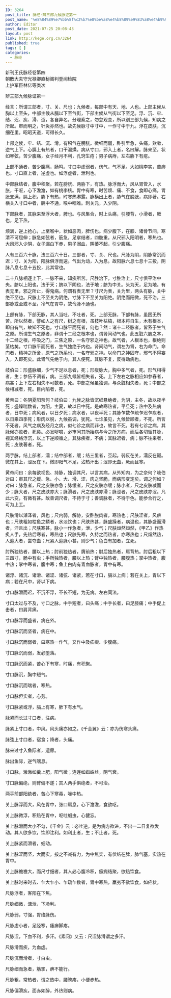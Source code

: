 ```yaml
---
ID: 3264
post_title: 脉经·辨三部九候脉证第一
post_name: '%e8%84%89%e7%bb%8f%c2%b7%e8%be%a8%e4%b8%89%e9%83%a8%e4%b9%9d%e5%80%99%e8%84%89%e8%af%81%e7%ac%ac%e4%b8%80'
author: Editor
post_date: 2021-07-25 20:08:43
layout: post
link: http://kege.org.cn/3264
published: true
tags: [ ]
categories:
  - 脉经
---
```

<pre>新刊王氏脉经卷第四
朝散大夫守光禄卿直秘阁判登闻检院
上护军臣林亿等类次</pre>
辨三部九候脉证第一
<p class="content">经言：所谓三部者，寸、关、尺也；九候者，每部中有天、地、人也。上部主候从胸以上至头，中部主候从膈以下至气街，下部主候从气街以下至足。浮、沉、牢、结、迟、疾、滑、涩，各自异名，分理察之，勿怠观变，所以别三部九候，知病之所起。审而明之，针灸亦然也。故先候脉寸中<span class="emphasis_small">寸中，一作寸中于九。</span>浮在皮肤，沉细在里。昭昭天道，可得长久。</p>
<p class="content">上部之候，牢、结、沉、滑，有积气在膀胱。微细而弱，卧引里急，头痛，欬嗽，逆气上下。心膈上有热者，口干渴燥。病从寸口，邪入上者，名曰解。脉来至，状如琴弦，苦少腹痛，女子经月不利，孔窍生疮；男子病痔，左右胁下有疮。</p>
<p class="content">上部不通者，苦少腹痛，肠鸣。寸口中虚弱者，伤气，气不足。大如桃李实，苦痹也。寸口直上者，逆虚也。如浮虚者，泄利也。</p>
<p class="content">中部脉结者，腹中积聚。若在膀胱、两胁下，有热。脉浮而大，风从胃管入，水胀，干呕，心下澹澹，如有桃李核。胃中有寒，时苦烦、痛、不食，食即心痛，胃胀支满，膈上积。胁下有热，时寒热淋露。脉横出上者，胁气在膀胱，病即著。右横关入寸口中者，膈中不通，喉中咽难。刺关元，入少阴。</p>
<p class="content">下部脉者，其脉来至浮大者，脾也。与风集合，时上头痛，引腰背，小滑者，厥也，足下热，</p>
<p class="content">烦满，逆上抢心，上至喉中，状如恶肉，脾伤也。病少腹下，在膝、诸骨节间，寒清不可屈伸；脉急如弦者，筋急，足挛结者，四肢重。从尺邪入阳明者，寒热也。大风邪入少阴，女子漏白下赤，男子溺血，阴萎不起，引少腹痛。</p>
<p class="content">人有三百六十脉，法三百六十日。三部者，寸、关、尺也。尺脉为阴，阴脉常沉而迟；寸、关为阳，阳脉俱浮而速。气出为动，入为息。故阳脉六息七息十三投，阴脉八息七息十五投，此其常也。</p>
<p class="content">二十八脉相逐上下，一脉不来，知疾所苦。尺胜治下，寸胜治上，尺寸俱平治中央。脐以上阳也，法于天；脐以下阴也，法于地；脐为中关。头为天，足为地。有表无里，邪之所止，得鬼病。何谓有表无里？寸尺为表，关为里，两头有脉，关中绝不至也。尺脉上不至关为阴绝，寸脉下不至关为阳绝。阴绝而阳微，死不治。三部脉或至或不至，冷气在胃中，故令脉不通也。</p>
<p class="content">上部有脉，下部无脉，其人当吐，不吐者，死。上部无脉，下部有脉，虽困无所苦。所以然者，譬如人之有尺，树之有根，虽枝叶枯槁，根本将自生，木有根本，即自有气，故知不死也。寸口脉平而死者，何也？然：诸十二经脉者，皆系于生气之原。所谓生气之原者，非谓十二经之根本也，谓肾间动气也。此五脏六腑之本，十二经之根，呼吸之门，三焦之原，一名守邪之神也。故气者，人根本也，根绝则茎枯矣。寸口脉平而死者，生气独绝于内也。<span class="emphasis_small">肾间动气，谓左为肾，右为命门。命门者，精神之所舍，原气之所系也，一名守邪之神。以命门之神固守，邪气不得妄入，入即死矣。此肾气先绝于内，其人便死。其脉不复，反得动病也。</span></p>
<p class="content">岐伯曰：形盛脉细，少气不足以息者，死；形瘦脉大，胸中多气者，死。形气相得者，生；参伍不调者，病。三部九候皆相失者，死。上下左右之脉相应如参舂者，病甚；上下左右相失不可数者，死。中部之候虽独调，与众脏相失者，死；中部之候相减者，死。目内陷者，死。</p>
<p class="content">黄帝曰：冬阴夏阳奈何？岐伯曰：九候之脉皆沉细悬绝者，为阴，主冬，故以夜半死；盛躁喘数者，为阳，主夏，故以日中死。是故寒热者，平旦死；热中及热病者，日中死；病风者，以日夕死；病水者，以夜半死；其脉乍数乍疏乍迟乍疾者，以日乘四季死；形肉以脱，九候虽调，犹死。七诊虽见，九候皆顺者，不死。所言不死者，风气之病及经月之病，似七诊之病而非也，故言不死。若有七诊之病，其脉候亦败者，死矣。必发哕噫，必审问其所始病与今之所方病，而后各切循其脉，视其经络浮沉，以上下逆顺循之。其脉疾者，不病；其脉迟者，病；脉不往来者，死；皮肤著者，死。</p>
<p class="content">两手脉，结上部者，濡；结中部者，缓；结三里者，豆起。弱反在关，濡反在巅。微在其上，涩反在下。微即阳气不足，沾热汗出；涩即无血，厥而且寒。</p>
<p class="content">黄帝问曰：余每欲视色、持脉，独调其尺，以言其病，从外知内，为之奈何？岐伯对曰：审其尺之缓、急、小、大、滑、涩，肉之坚脆，而病形变定矣。调之何如？对曰：脉急者，尺之皮肤亦急；脉缓者，尺之皮肤亦缓；脉小者，尺之皮肤减而少；脉大者，尺之皮肤亦大；脉滑者，尺之皮肤亦滑；脉涩者，尺之皮肤亦涩。凡此六变，有微有甚。故善调尺者，不待于寸；善调脉者，不待于色。能参合行之，可为上工。</p>
<p class="content">尺肤滑以淖泽者，风也；尺内弱，解㑊，安卧脱肉者，寒热也；尺肤涩者，风痹也；尺肤粗如枯鱼之鳞者，水淡饮也；尺肤热甚，脉盛躁者，病温也，其脉盛而滑者，汗且出；尺肤寒甚，脉小<span class="emphasis_small">一作急</span>者，泄，少气；尺肤烜然<span class="emphasis_small">烜然，《</span><span class="emphasis_small">甲乙》作热炙人手，</span>先热后寒者，寒热也；尺肤先寒，久持之而热者，亦寒热也；尺烜然热，人迎大者，尝夺血；尺紧人迎脉小甚，则少气；色白有加者，立死。</p>
<p class="content">肘所独热者，腰以上热；肘前独热者，膺前热；肘后独热者，肩背热。肘后粗以下三四寸，肠中有虫；手所独热者，腰以上热；臂中独热者，腰腹热；掌中热者，腹中热；掌中寒者，腹中寒；鱼上白肉有青血脉者，胃中有寒。</p>
<p class="content">诸浮、诸沉、诸滑、诸涩、诸弦、诸紧，若在寸口，膈以上病；若在关上，胃以下病；若在尺中，肾以下病。</p>
<p class="content">寸口脉滑而迟，不沉不浮，不长不短，为无病。左右同法。</p>
<p class="content">寸口太过与不及，寸口之脉，中手短者，曰头痛；中手长者，曰足胫痛；中手促上击者，曰肩背痛。</p>
<p class="content">寸口脉浮而盛者，病在外。</p>
<p class="content">寸口脉沉而坚者，病在中。</p>
<p class="content">寸口脉沉而弱者，曰寒热<span class="emphasis_small">一作气，又作中</span>及疝瘕、少腹痛。</p>
<p class="content">寸口脉沉而弱，发必堕落。</p>
<p class="content">寸口脉沉而紧，苦心下有寒，时痛，有积聚。</p>
<p class="content">寸口脉沉，胸中短气。</p>
<p class="content">寸口脉沉而喘者，寒热。</p>
<p class="content">寸口脉但实者，心劳。</p>
<p class="content">寸口脉紧或浮，膈上有寒，肺下有水气。</p>
<p class="content">脉紧而长过寸口者，注病。</p>
<p class="content">脉紧上寸口者，中风。风头痛亦如之。<span class="emphasis_small">《千金翼》云：亦为伤寒头痛。</span></p>
<p class="content">脉弦上寸口者，宿食；降者，头痛。</p>
<p class="content">脉来过寸入鱼际者，遗尿。</p>
<p class="content">脉出鱼际，逆气喘息。</p>
<p class="content">寸口脉，潎潎如羹上肥，阳气微；连连如蜘蛛丝，阴气衰。</p>
<p class="content">寸口脉偏绝，则臂偏不遂；其人两手俱绝者，不可治。</p>
<p class="content">两手前部阳绝者，苦心下寒毒，喙中热。</p>
<p class="content">关上脉浮而大，风在胃中，张口肩息，心下澹澹，食欲呕。</p>
<p class="content">关上脉微浮，积热在胃中，呕吐蛔虫，心健忘。</p>
<p class="content">关上脉滑而大小不匀，<span class="emphasis_small">《千金》云：必吐逆。</span>是为病方欲进，不出一二日复欲发动。其人欲多饮，饮即注利。如利止者，生；不止者，死。</p>
<p class="content">关上脉紧而滑者，蛔动。</p>
<p class="content">关上脉涩而坚，大而实，按之不减有力，为中焦实，有伏结在脾，肺气塞，实热在胃中。</p>
<p class="content">关上脉襜襜大，而尺寸细者，其人必心腹冷积，癥瘕结聚，欲热饮食。</p>
<p class="content">关上脉时来时去、乍大乍小、乍疏乍数者，胃中寒热，羸劣不欲饮食，如疟状。</p>
<p class="content">尺脉浮者，客阳在下焦。</p>
<p class="content">尺脉细微，溏泄，下冷利。</p>
<p class="content">尺脉弱，寸强，胃络脉伤。</p>
<p class="content">尺脉虚小者，足胫寒，痿痹脚疼。</p>
<p class="content">尺脉涩，下血不利，多汗。<span class="emphasis_small">《素问》又云：尺涩脉滑谓之多汗。</span></p>
<p class="content">尺脉滑而疾，为血虚。</p>
<p class="content">尺脉沉而滑者，寸白虫。</p>
<p class="content">尺脉细而急者，筋挛，痹不能行。</p>
<p class="content">尺脉粗，常热者，谓之热中，腰胯疼，小便赤热。</p>
尺脉偏滑疾，面赤如醉，外热则病。